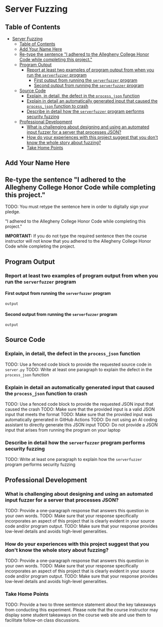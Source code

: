 # Server Fuzzing

## Table of Contents

<!---toc start-->

* [Server Fuzzing](#server-fuzzing)
  * [Table of Contents](#table-of-contents)
  * [Add Your Name Here](#add-your-name-here)
  * [Re-type the sentence "I adhered to the Allegheny College Honor Code while completing this project."](#re-type-the-sentence-i-adhered-to-the-allegheny-college-honor-code-while-completing-this-project)
  * [Program Output](#program-output)
    * [Report at least two examples of program output from when you run the `serverfuzzer` program](#report-at-least-two-examples-of-program-output-from-when-you-run-the-serverfuzzer-program)
      * [First output from running the `serverfuzzer` program](#first-output-from-running-the-serverfuzzer-program)
      * [Second output from running the `serverfuzzer` program](#second-output-from-running-the-serverfuzzer-program)
  * [Source Code](#source-code)
    * [Explain, in detail, the defect in the `process_json` function](#explain-in-detail-the-defect-in-the-process_json-function)
    * [Explain in detail an automatically generated input that caused the `process_json` function to crash](#explain-in-detail-an-automatically-generated-input-that-caused-the-process_json-function-to-crash)
    * [Describe in detail how the `serverfuzzer` program performs security fuzzing](#describe-in-detail-how-the-serverfuzzer-program-performs-security-fuzzing)
  * [Professional Development](#professional-development)
    * [What is challenging about designing and using an automated input fuzzer for a server that processes JSON?](#what-is-challenging-about-designing-and-using-an-automated-input-fuzzer-for-a-server-that-processes-json)
    * [How do your experiences with this project suggest that you don't know the whole story about fuzzing?](#how-do-your-experiences-with-this-project-suggest-that-you-dont-know-the-whole-story-about-fuzzing)
    * [Take Home Points](#take-home-points)

<!---toc end-->

## Add Your Name Here

## Re-type the sentence "I adhered to the Allegheny College Honor Code while completing this project."

TODO: You must retype the sentence here in order to digitally sign your pledge.

"I adhered to the Allegheny College Honor Code while completing this project."

**IMPORTANT:** If you do not type the required sentence then the course
instructor will not know that you adhered to the Allegheny College Honor Code
while completing the project.

## Program Output

### Report at least two examples of program output from when you run the `serverfuzzer` program

#### First output from running the `serverfuzzer` program

```text
output
```

#### Second output from running the `serverfuzzer` program

```text
output
```

## Source Code

### Explain, in detail, the defect in the `process_json` function

TODO: Use a fenced code block to provide the requested source code in `server.py`
TODO: Write at least one paragraph to explain the defect in the `process_json` function

### Explain in detail an automatically generated input that caused the `process_json` function to crash

TODO: Use a fenced code block to provide the requested JSON input that caused the crash
TODO: Make sure that the provided input is a valid JSON input that meets the format
TODO: Make sure that the provided input was automatically generated in GitHub Actions
TODO: Do not using an AI coding assistant to directly generate this JSON input
TODO: Do not provide a JSON input that arises from running the program on your laptop

### Describe in detail how the `serverfuzzer` program performs security fuzzing

TODO: Write at least one paragraph to explain how the `serverfuzzer` program performs security fuzzing

## Professional Development

### What is challenging about designing and using an automated input fuzzer for a server that processes JSON?

TODO: Provide a one-paragraph response that answers this question in your own words.
TODO: Make sure that your response specifically incorporates an aspect of this
project that is clearly evident in your source code and/or program output.
TODO: Make sure that your response provides low-level details and avoids high-level generalities.

### How do your experiences with this project suggest that you don't know the whole story about fuzzing?

TODO: Provide a one-paragraph response that answers this question in your own words.
TODO: Make sure that your response specifically incorporates an aspect of this
project that is clearly evident in your source code and/or program output.
TODO: Make sure that your response provides low-level details and avoids high-level generalities.

### Take Home Points

TODO: Provide a two to three sentence statement about the key takeaways from
conducting this experiment. Please note that the course instructor may display
some student takeaways on the course web site and use them to facilitate
follow-on class discussions.
